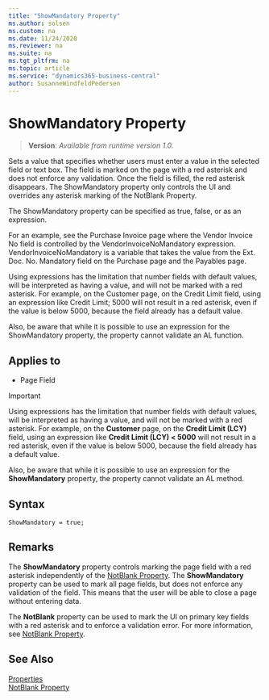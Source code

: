 ```yaml
---
title: "ShowMandatory Property"
ms.author: solsen
ms.custom: na
ms.date: 11/24/2020
ms.reviewer: na
ms.suite: na
ms.tgt_pltfrm: na
ms.topic: article
ms.service: "dynamics365-business-central"
author: SusanneWindfeldPedersen
---
```

[//]: # (START>DO_NOT_EDIT)
[//]: # (IMPORTANT:Do not edit any of the content between here and the END>DO_NOT_EDIT.)
[//]: # (Any modifications should be made in the .xml files in the ModernDev repo.)
# ShowMandatory Property
> **Version**: _Available from runtime version 1.0._

Sets a value that specifies whether users must enter a value in the selected field or text box. The field is marked on the page with a red asterisk and does not enforce any validation. Once the field is filled, the red asterisk disappears. The ShowMandatory property only controls the UI and overrides any asterisk marking of the NotBlank Property.

The ShowMandatory property can be specified as true, false, or as an expression.

For an example, see the Purchase Invoice page where the Vendor Invoice No field is controlled by the VendorInvoiceNoMandatory expression. VendorInvoiceNoMandatory is a variable that takes the value from the Ext. Doc. No. Mandatory field on the Purchase page and the Payables page.

Using expressions has the limitation that number fields with default values, will be interpreted as having a value, and will not be marked with a red asterisk. For example, on the Customer page, on the Credit Limit field, using an expression like Credit Limit; 5000 will not result in a red asterisk, even if the value is below 5000, because the field already has a default value.

Also, be aware that while it is possible to use an expression for the ShowMandatory property, the property cannot validate an AL function.

## Applies to
-   Page Field


[//]: # (IMPORTANT: END>DO_NOT_EDIT)


> [!IMPORTANT]  
> Using expressions has the limitation that number fields with default values, will be interpreted as having a value, and will not be marked with a red asterisk. For example, on the **Customer** page, on the **Credit Limit (LCY)** field, using an expression like **Credit Limit (LCY) < 5000** will not result in a red asterisk, even if the value is below 5000, because the field already has a default value.  
>   
> Also, be aware that while it is possible to use an expression for the **ShowMandatory** property, the property cannot validate an AL method.  
  
## Syntax

```AL
ShowMandatory = true;
```
 
## Remarks  

The **ShowMandatory** property controls marking the page field with a red asterisk independently of the [NotBlank Property](devenv-notblank-property.md). The **ShowMandatory** property can be used to mark all page fields, but does not enforce any validation of the field. This means that the user will be able to close a page without entering data.  
  
The **NotBlank** property can be used to mark the UI on primary key fields with a red asterisk and to enforce a validation error. For more information, see [NotBlank Property](devenv-notblank-property.md).  
  
## See Also  

[Properties](devenv-properties.md)   
[NotBlank Property](devenv-notblank-property.md)